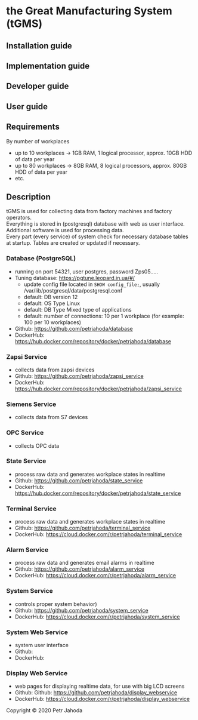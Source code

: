 # the Great Manufacturing System (tGMS)
## Installation guide
## Implementation guide
## Developer guide
## User guide

## Requirements
By number of workplaces
* up to 10 workplaces -> 1GB RAM, 1 logical processor, approx. 10GB HDD of data per year
* up to 80 workplaces -> 8GB RAM, 8 logical processors, approx. 80GB HDD of data per year
* etc.


## Description
tGMS is used for collecting data from factory machines and factory operators.<br>
Everything is stored in (postgresql) database with web as user interface.<br>
Additional software is used for processing data.<br>
Every part (every service) of system check for necessary database tables at startup. Tables are created or updated if necessary.



### Database (PostgreSQL)
* running on port 54321, user postgres, password Zps05.....
* Tuning database: https://pgtune.leopard.in.ua/#/
    * update config file located in `SHOW config_file;`, usually /var/lib/postgresql/data/postgresql.conf
    * default: DB version 12
    * default: OS Type Linux
    * default: DB Type Mixed type of applications
    * default: number of connections: 10 per 1 workplace (for example: 100 per 10 workplaces)
* Github: https://github.com/petrjahoda/database
* DockerHub: https://hub.docker.com/repository/docker/petrjahoda/database

### Zapsi Service
* collects data from zapsi devices
* Github: https://github.com/petrjahoda/zapsi_service
* DockerHub: https://hub.docker.com/repository/docker/petrjahoda/zapsi_service
### Siemens Service
* collects data from S7 devices
### OPC Service
* collects OPC data

### State Service
* process raw data and generates workplace states in realtime
* Github: https://github.com/petrjahoda/state_service
* DockerHub: https://hub.docker.com/repository/docker/petrjahoda/state_service
### Terminal Service
* process raw data and generates workplace states in realtime
* Github: https://github.com/petrjahoda/terminal_service
* DockerHub: https://cloud.docker.com/r/petrjahoda/terminal_service
### Alarm Service
* process raw data and generates email alarms in realtime
* Github: https://github.com/petrjahoda/alarm_service
* DockerHub: https://cloud.docker.com/r/petrjahoda/alarm_service
### System Service
* controls proper system behavior)
* Github: https://github.com/petrjahoda/system_service
* DockerHub: https://cloud.docker.com/r/petrjahoda/system_service   
        
### System Web Service
* system user interface
* Github:
* DockerHub:
### Display Web Service
* web pages for displaying realtime data, for use with big LCD screens
* Github: Github: https://github.com/petrjahoda/display_webservice
* DockerHub: https://cloud.docker.com/r/petrjahoda/display_webservice
    
Copyright © 2020 Petr Jahoda
